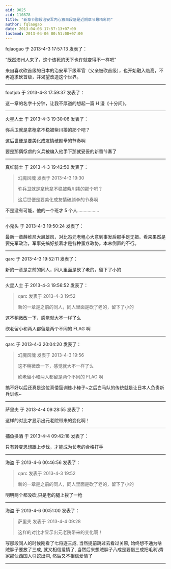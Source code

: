 ```yaml
---
aid: 9025
zid: 110878
title: "新章节那段治安军内心独白段落是近期章节最精彩的"
author: fqlaogao
date: 2013-04-03 17:57:13+07:00
lastmod: 2013-04-06 00:51:00+07:00
---
```


fqlaogao 于 2013-4-3 17:57:13 发表了：

“既然澳州人来了，这个该死的天下也许就变得不一样吧”

来自喜欢砍首级的日本的治安军下级军官（父亲被砍首级），也开始融入临高，不再追求砍首级，并渴望改造这个世界。

---

footjob 于 2013-4-3 17:59:37 发表了：

这一章的名字十分钟，让我不厚道的想起一篇 H 漫《十分间》。

---

火星人士 于 2013-4-3 19:30:06 发表了：

弥兵卫就是拿枪拿不稳被紫川揍的那个吧？

这后世便是要美化成友情破颜拳的节奏啊

要是那俩俘虏的义兵被编入他手下那就妥妥的新番节奏了

---

真红骑士 于 2013-4-3 19:42:50 发表了：

> 幻魔风魂 发表于 2013-4-3 19:30
>
> 弥兵卫就是拿枪拿不稳被紫川揍的那个吧？
>
> 这后世便是要美化成友情破颜拳的节奏啊

不是没有可能，他的一个班才 5 个人.................

---

小鬼头 于 2013-4-3 19:50:24 发表了：

最新一章薛维尼大展雄风，对比冯元老粗心大意到事发后那手足无措。看来果然是要先军政治，军事先搞好接着才是各种蛋疼政协。本末倒置的不行。

---

qarc 于 2013-4-3 19:52:11 发表了：

新的一章是之前的同人，同人里面是砍了老的，留下了小的

---

火星人士 于 2013-4-3 19:56:52 发表了：

> qarc 发表于 2013-4-3 19:52
>
> 新的一章是之前的同人，同人里面是砍了老的，留下了小的

这不稍微改一下，感觉就大不一样了么

砍老留小和两人都留是两个不同的 FLAG 啊

---

qarc 于 2013-4-3 20:04:20 发表了：

> 幻魔风魂 发表于 2013-4-3 19:56
>
> 这不稍微改一下，感觉就大不一样了么
>
> 砍老留小和两人都留是两个不同的 FLAG 啊

搞不好以后还真是这位真倭寇训练小棒子~之后白马队的传统就是让日本人负责新兵训练~

---

萨里夫 于 2013-4-4 09:28:55 发表了：

这样的对比才显示出元老院带来的变化啊！

---

捕鱼换酒 于 2013-4-4 09:42:18 发表了：

只有转变思想跟上步伐，才能成为长老的合格打手

---

海盗 于 2013-4-6 00:46:56 发表了：

> qarc 发表于 2013-4-3 19:52
>
> 新的一章是之前的同人，同人里面是砍了老的，留下了小的

明明两个都没砍,只是老的腿上挨了一枪

---

海盗 于 2013-4-6 00:51:00 发表了：

> 萨里夫 发表于 2013-4-4 09:28
>
> 这样的对比才显示出元老院带来的变化啊！

写那段同人的时候刚看了七将逐三成, 当然提前跳过去看过关原, 始终想不通为啥贼胖子要放了三成, 就又相信爱情了, 当然后来想贼胖子八成是要借三成把毛利\秀家那伙西国人引蛇出洞, 然后又不相信爱情了

---
